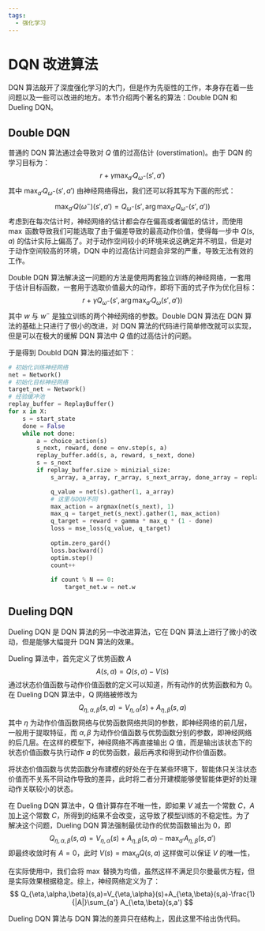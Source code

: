 ```yaml
---
tags:
  - 强化学习
---
```

# DQN 改进算法

DQN 算法敲开了深度强化学习的大门，但是作为先驱性的工作，本身存在着一些问题以及一些可以改进的地方。本节介绍两个著名的算法：Double DQN 和 Dueling DQN。

## Double DQN

普通的 DQN 算法通过会导致对 $Q$ 值的过高估计 (overstimation)。由于 DQN 的学习目标为：
$$
r+\gamma\max_{a'}Q_{\omega^-}(s',a')
$$
其中 $\max_{a'}Q_{\omega^-}(s',a')$ 由神经网络得出，我们还可以将其写为下面的形式：
$$
\max_{a'}Q(\omega^-)(s',a')=Q_{\omega^-}(s', \arg\max_{a'}Q_{\omega^-}(s',a'))
$$
考虑到在每次估计时，神经网络的估计都会存在偏高或者偏低的估计，而使用 $\max$ 函数导致我们可能选取了由于偏差导致的最高动作价值，使得每一步中 $Q(s,a)$ 的估计实际上偏高了。对于动作空间较小的环境来说这确定并不明显，但是对于动作空间较高的环境，DQN 中的过高估计问题会非常的严重，导致无法有效的工作。

Double DQN 算法解决这一问题的方法是使用两套独立训练的神经网络，一套用于估计目标函数，一套用于选取价值最大的动作，即将下面的式子作为优化目标：
$$
r+\gamma Q_{\omega^-}(s', \arg\max_{a'}Q_{\omega}(s',a'))
$$
其中 $w$ 与 $w^-$ 是独立训练的两个神经网络的参数。Double DQN 算法在 DQN 算法的基础上只进行了很小的改进，对 DQN 算法的代码进行简单修改就可以实现，但是可以在极大的缓解 DQN 算法中 $Q$ 值的过高估计的问题。

于是得到 Doubld DQN 算法的描述如下：
```python
# 初始化训练神经网络
net = Network()
# 初始化目标神经网络
target_net = Network()
# 经验缓冲池
replay_buffer = ReplayBuffer()
for x in X:
	s = start_state
	done = False
	while not done:
		a = choice_action(s)
		s_next, reward, done = env.step(s, a)
		replay_buffer.add(s, a, reward, s_next, done)
		s = s_next
		if replay_buffer.size > minizial_size:
			s_array, a_array, r_array, s_next_array, done_array = replay_buffer.sample(batch_size)

			q_value = net(s).gather(1, a_array)
			# 这里与DQN不同
			max_action = argmax(net(s_next), 1)
			max_q = target_net(s_next).gather(1, max_action)
			q_target = reward + gamma * max_q * (1 - done)
			loss = mse_loss(q_value, q_target)
			
			optim.zero_gard()
			loss.backward()
			optim.step()
			count++
			
			if count % N == 0:
				target_net.w = net.w
```

## Dueling DQN

Dueling DQN 是 DQN 算法的另一中改进算法，它在 DQN 算法上进行了微小的改动，但是能够大幅提升 DQN 算法的效果。

Dueling 算法中，首先定义了优势函数 $A$
$$
A(s,a)=Q(s,a)-V(s)
$$
通过状态价值函数与动作价值函数的定义可以知道，所有动作的优势函数和为 0。在 Dueling DQN 算法中，Q 网络被修改为
$$
Q_{\eta,\alpha,\beta}(s,a)=V_{\eta,\alpha}(s)+A_{\eta,\beta}(s,a)
$$
其中 $\eta$ 为动作价值函数网络与优势函数网络共同的参数，即神经网络的前几层，一般用于提取特征，而 $\alpha,\beta$ 为动作价值函数与优势函数分别的参数，即神经网络的后几层。在这样的模型下，神经网络不再直接输出 $Q$ 值，而是输出该状态下的状态价值函数与执行动作 $a$ 的优势函数，最后再求和得到动作价值函数。

将状态价值函数与优势函数分布建模的好处在于在某些环境下，智能体只关注状态价值而不关系不同动作导致的差异，此时将二者分开建模能够使智能体更好的处理动作关联较小的状态。

在 Dueling DQN 算法中，Q 值计算存在不唯一性，即如果 $V$ 减去一个常数 $C$，$A$ 加上这个常数 $C$，所得到的结果不会改变，这导致了模型训练的不稳定性。为了解决这个问题，Dueling DQN 算法强制最优动作的优势函数输出为 0，即
$$
Q_{\eta,\alpha,\beta}(s,a)=V_{\eta,\alpha}(s)+A_{\eta,\beta}(s,a)-\max_{a'}A_{\eta,\beta}(s,a')
$$
即最终收敛时有 $A=0$，此时 $V(s)=\max_aQ(s,a)$ 这样做可以保证 $V$ 的唯一性，

在实际使用中，我们会将 $\max$ 替换为均值，虽然这样不满足贝尔曼最优方程，但是实际效果根据稳定。综上，神经网络定义为了：
$$
Q_{\eta,\alpha,\beta}(s,a)=V_{\eta,\alpha}(s)+A_{\eta,\beta}(s,a)-\frac{1}{|A|}\sum_{a'} A_{\eta,\beta}(s,a')
$$

Dueling DQN 算法与 DQN 算法的差异只在结构上，因此这里不给出伪代码。